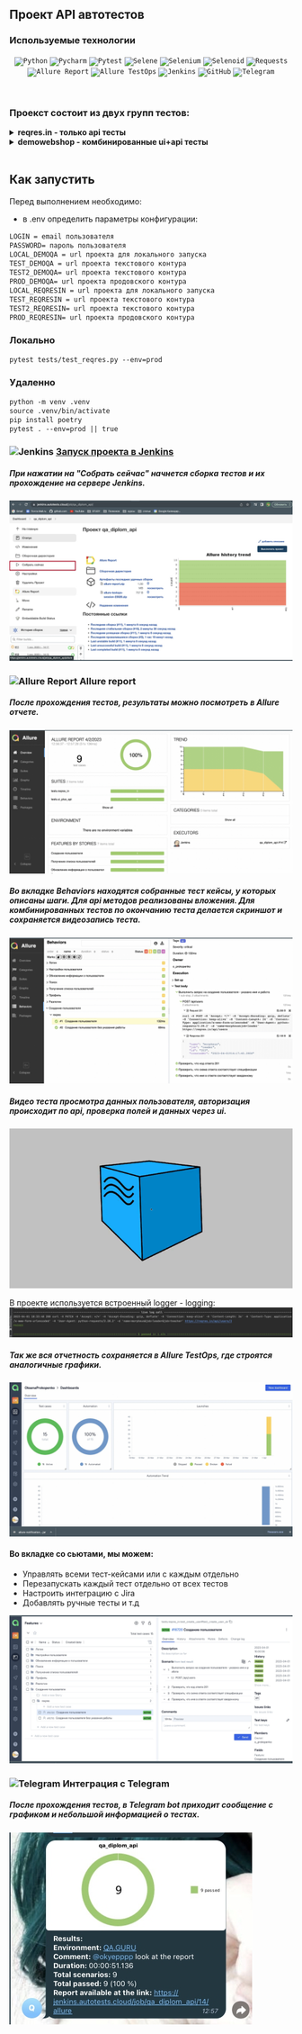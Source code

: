 ## Проект API автотестов
### Используемые технологии
<p  align="center">
<code><img width="5%" title="Python" src="https://upload.wikimedia.org/wikipedia/commons/thumb/0/0a/Python.svg/1024px-Python.svg.png"></code>
<code><img width="5%" title="Pycharm" src="https://upload.wikimedia.org/wikipedia/commons/thumb/1/1d/PyCharm_Icon.svg/1200px-PyCharm_Icon.svg.png"></code>
<code><img width="5%" title="Pytest" src="https://upload.wikimedia.org/wikipedia/commons/b/ba/Pytest_logo.svg"></code>
<code><img width="5%" title="Selene" src="https://fs.getcourse.ru/fileservice/file/download/a/159627/sc/264/h/e0cabcb69a2df1e6b1086292c020a4a7.png"></code>
<code><img width="5%" title="Selenium" src="http://www.loadview-testing.com/wp-content/uploads/Selenium_Logo-1.png"></code>
<code><img width="5%" title="Selenoid" src="https://aerokube.com/selenoid/latest/img/og-image.jpg"></code>
<code><img width="5%" title="Requests" src="https://upload.wikimedia.org/wikipedia/commons/a/aa/Requests_Python_Logo.png"></code>
<code><img width="5%" title="Allure Report" src="https://avatars.githubusercontent.com/u/5879127?s=200&v=4"></code>
<code><img width="5%" title="Allure TestOps" src="https://marketplace-cdn.atlassian.com/files/92e2d8c3-2a30-46c0-bf21-2453a4a270d3?fileType=image&mode=full-fit"></code>
<code><img width="5%" title="Jenkins" src="https://avatars.githubusercontent.com/u/2520748?v=4"></code>
<code><img width="5%" title="GitHub" src="https://cdn-icons-png.flaticon.com/512/25/25231.png"></code>
<code><img width="5%" title="Telegram" src="https://cdn.icon-icons.com/icons2/923/PNG/256/telegram_icon-icons.com_72055.png"></code>
</p>
<br> 

### Проекст состоит из двух групп тестов:
<details><summary><b>reqres.in - только api тесты</b></summary>
<ul>
  <li>Создание пользователя</li>
  <li>Обновление пользователя через метод patch</li>
  <li>Получение списка пользователей</li>
</ul>

</details>
<details><summary><b>demowebshop - комбинированные ui+api тесты</b></summary>
<br> 
<ul>
  <li>Успешная авторизация</li>
  <li>Выход из аккаунта</li>
  <li>Просмотр страницы профиля</li>
  <li>Поиск</li>
  <li>Просмотр страницы смены пароля</li>
</ul>
</details>
<br>

## Как запустить
Перед выполнением необходимо:
* в .env определить параметры конфигурации:
```
LOGIN = email пользователя
PASSWORD= пароль пользователя
LOCAL_DEMOQA = url проекта для локального запуска
TEST_DEMOQA = url проекта текстового контура
TEST2_DEMOQA= url проекта текстового контура
PROD_DEMOQA= url проекта продовского контура
LOCAL_REQRESIN = url проекта для локального запуска
TEST_REQRESIN = url проекта текстового контура
TEST2_REQRESIN= url проекта текстового контура
PROD_REQRESIN= url проекта продовского контура

```

### Локально
```
pytest tests/test_reqres.py --env=prod
```

### Удаленно
```
python -m venv .venv
source .venv/bin/activate
pip install poetry 
pytest . --env=prod || true
```


### <img width="3%" title="Jenkins" src="https://avatars.githubusercontent.com/u/2520748?v=4"> [Запуск проекта в Jenkins](https://jenkins.autotests.cloud/job/qa_diplom_api/)
##### При нажатии на "Собрать сейчас" начнется сборка тестов и их прохождение на сервере Jenkins.
![Jenkins_run](/images/jenkins.jpg)

### <img width="3%" title="Allure Report" src="https://avatars.githubusercontent.com/u/5879127?s=200&v=4"> Allure report
##### После прохождения тестов, результаты можно посмотреть в Allure отчете.
![Overview](images/report.jpg)

##### Во вкладке Behaviors находятся собранные тест кейсы, у которых описаны шаги. Для api методов реализованы вложения. Для комбинированных тестов по окончанию теста делается скриншот и сохраняется видеозапись теста.
![Behaviors](images/report_behaviors.jpg)

##### Видео теста просмотра данных пользователя, авторизация происходит по api, проверка полей и данных через ui.
![This is an image](images/test_ui.gif)

В проекте используется встроенный logger - logging:
![This is an image](images/logs.jpg)
##### Так же вся отчетность сохраняется в Allure TestOps, где строятся аналогичные графики.
![Graf](images/testops.jpg)

#### Во вкладке со сьютами, мы можем:
- Управлять всеми тест-кейсами или с каждым отдельно
- Перезапускать каждый тест отдельно от всех тестов
- Настроить интеграцию с Jira
- Добавлять ручные тесты и т.д

![tests](images/testops2.jpg)


### <img width="3%" title="Telegram" src="https://cdn.icon-icons.com/icons2/923/PNG/256/telegram_icon-icons.com_72055.png"> Интеграция с Telegram
##### После прохождения тестов, в Telegram bot приходит сообщение с графиком и небольшой информацией о тестах.

![Telegram](images/telega.jpg)


